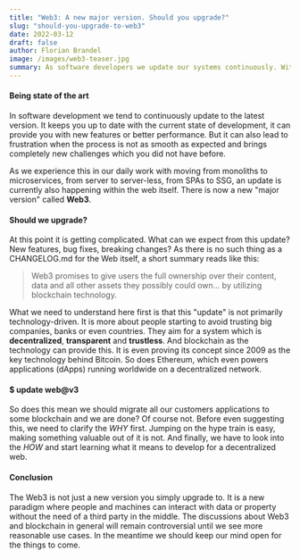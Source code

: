 ```yaml
---
title: "Web3: A new major version. Should you upgrade?"
slug: "should-you-upgrade-to-web3"
date: 2022-03-12
draft: false
author: Florian Brandel
image: /images/web3-teaser.jpg
summary: As software developers we update our systems continuously. With Web3 becoming more and more popular we have to ask ourselves what this new "version" means to us and what we can expect from it.
---
```


#### Being state of the art

In software development we tend to continuously update to the latest version. It keeps you up to date with the current state of development, it can provide you with new features or better performance. But it can also lead to frustration when the process is not as smooth as expected and brings completely new challenges which you did not have before.

As we experience this in our daily work with moving from monoliths to microservices, from server to server-less, from SPAs to SSG, an update is currently also happening within the web itself. There is now a new "major version" called **Web3**.

#### Should we upgrade?

At this point it is getting complicated. What can we expect from this update? New features, bug fixes, breaking changes? As there is no such thing as a CHANGELOG.md for the Web itself, a short summary reads like this: 

> Web3 promises to give users the full ownership over their content, data and all other assets they possibly could own… by utilizing blockchain technology.

What we need to understand here first is that this "update" is not primarily technology-driven. It is more about people starting to avoid trusting big companies, banks or even countries. They aim for a system which is **decentralized**, **transparent** and **trustless**. And blockchain as the technology can provide this. It is even proving its concept since 2009 as the key technology behind Bitcoin. So does Ethereum, which even powers applications (dApps) running worldwide on a decentralized network.

#### $ update web@v3

So does this mean we should migrate all our customers applications to some blockchain and we are done? Of course not. Before even suggesting this, we need to clarify the _WHY_ first. Jumping on the hype train is easy, making something valuable out of it is not. And finally, we have to look into the _HOW_ and start learning what it means to develop for a decentralized web.

#### Conclusion

The Web3 is not just a new version you simply upgrade to. It is a new paradigm where people and machines can interact with data or property without the need of a third party in the middle. The discussions about Web3 and blockchain in general will remain controversial until we see more reasonable use cases. In the meantime we should keep our mind open for the things to come.

